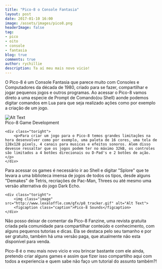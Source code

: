 ```yaml
---
title: "Pico-8 o Console Fantasia"
layout: post
date: 2017-01-10 16:00
image: /assets/images/pico8.png
headerImage: false
tag:
- pico
- oito
- console
- fantasia
blog: true
comments: true
author: rychillie
description: Ta aí meu mais novo vicio!
---
```

<script async src="//pagead2.googlesyndication.com/pagead/js/adsbygoogle.js"></script>
<!-- Anuncio Blog Rychillie -->
<ins class="adsbygoogle"
     style="display:block"
     data-ad-client="ca-pub-7837358846130941"
     data-ad-slot="9265933715"
     data-ad-format="auto"></ins>
<script>
(adsbygoogle = window.adsbygoogle || []).push({});
</script>

O Pico-8 é um Console Fantasia que parece muito com Consoles e Computadores da década de 1980, criado para se fazer, compartilhar e jogar pequenos jogos e outros programas. Ao acessar o Pico-8 vamos direto a uma especie de Prompt de Comando(ou Shell) aonde podemos digitar comandos em Lua para que seja realizado ações como por exemplo a criação de um jogo.

<div class="side-by-side">
    <div class="toleft">
        <img class="image" src="http://www.lexaloffle.com/gfx/p8_jelpi.gif" alt="Alt Text">
        <figcaption class="caption">Pico-8 Game Development</figcaption>
    </div>

    <div class="toright">
        <p>Para criar um jogo para o Pico-8 temos grandes limitações na hora desenvolver como por exemplo, uma paleta de 16 cores, uma tela de 128x128 pixels, 4 canais para musicas e efeitos sonoros. Alem disso devesse ressaltar que os jogos podem ter no máximo 32kB, os controles são limitados a 4 botões direcionais ou D-Pad's e 2 botões de ação.</p>
    </div>
</div>
<div class="side-by-side">
    <div class="toleft">
        <p>Para acessar os games é necessário ir ao Shell e digitar "Splore" que te levara a uma biblioteca imensa de jogos de todos os tipos, desde alguns "Demakes" de Tetris, recriações de Pac-Man, Threes ou até mesmo uma versão alternativa do jogo Dark Echo.</p>
    </div>

    <div class="toright">
        <img class="image" src="http://www.lexaloffle.com/gfx/p8_tracker.gif" alt="Alt Text">
        <figcaption class="caption">Pico-8 Sounds</figcaption>
    </div>
</div>

Não posso deixar de comentar da Pico-8 Fanzine, uma revista gratuita criada pela comunidade para compartilhar conteúdo e conhecimento, com alguns pequenos tutorias e dicas. Ela se destaca pelo seu tamanho e por ser gratuito, também há uma versão paga, que atualmente não esta disponível para venda.

Pico-8 é o meu mais novo vicio e vou brincar bastante com ele ainda, pretendo criar alguns games e assim que fizer isso compartilho aqui com todos a experiencia e quem sabe não faço um tutorial do assunto também?!
